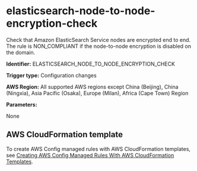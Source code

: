 # elasticsearch\-node\-to\-node\-encryption\-check<a name="elasticsearch-node-to-node-encryption-check"></a>

Check that Amazon ElasticSearch Service nodes are encrypted end to end\. The rule is NON\_COMPLIANT if the node\-to\-node encryption is disabled on the domain\. 

**Identifier:** ELASTICSEARCH\_NODE\_TO\_NODE\_ENCRYPTION\_CHECK

**Trigger type:** Configuration changes

**AWS Region:** All supported AWS regions except China \(Beijing\), China \(Ningxia\), Asia Pacific \(Osaka\), Europe \(Milan\), Africa \(Cape Town\) Region

**Parameters:**

None  

## AWS CloudFormation template<a name="w29aac11c33c17b7d187c15"></a>

To create AWS Config managed rules with AWS CloudFormation templates, see [Creating AWS Config Managed Rules With AWS CloudFormation Templates](aws-config-managed-rules-cloudformation-templates.md)\.